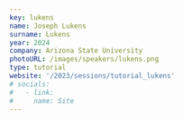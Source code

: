 ```yaml
---
key: lukens
name: Joseph Lukens
surname: Lukens
year: 2024
company: Arizona State University
photoURL: /images/speakers/lukens.png
type: tutorial
website: '/2023/sessions/tutorial_lukens'
# socials:
#   - link: 
#     name: Site
---
```

